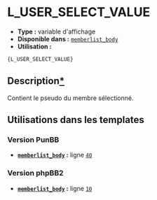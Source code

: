 # L_USER_SELECT_VALUE
* __Type :__ variable d'affichage
* __Disponible dans :__ [`memberlist_body`](../tpl/var/memberlist_body.md)
* __Utilisation :__

```html
{L_USER_SELECT_VALUE}
```

## Description[*](https://fa-tvars.appspot.com/var/L_USER_SELECT_VALUE)
Contient le pseudo du membre sélectionné.

## Utilisations dans les templates

### Version PunBB
* __[`memberlist_body`](../tpl/var/memberlist_body.md#readme) :__ ligne [`40`](../tpl/src/punbb/memberlist_body.tpl#L40)

### Version phpBB2
* __[`memberlist_body`](../tpl/var/memberlist_body.md#readme) :__ ligne [`10`](../tpl/src/subsilver/memberlist_body.tpl#L10)